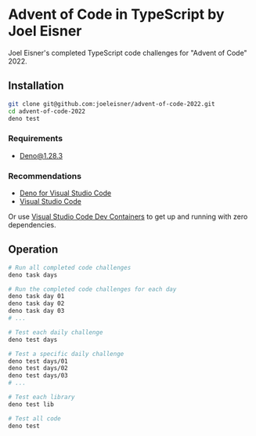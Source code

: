 # Advent of Code in TypeScript by Joel Eisner

Joel Eisner's completed TypeScript code challenges for "Advent of Code" 2022.

## Installation

```sh
git clone git@github.com:joeleisner/advent-of-code-2022.git
cd advent-of-code-2022
deno test
```

### Requirements

- [Deno@1.28.3](https://deno.land/manual@v1.28.3/introduction)

### Recommendations

- [Deno for Visual Studio Code](https://marketplace.visualstudio.com/items?itemName=denoland.vscode-deno)
- [Visual Studio Code](https://code.visualstudio.com/)

Or use
[Visual Studio Code Dev Containers](https://code.visualstudio.com/docs/devcontainers/containers)
to get up and running with zero dependencies.

## Operation

```sh
# Run all completed code challenges
deno task days

# Run the completed code challenges for each day
deno task day 01
deno task day 02
deno task day 03
# ...

# Test each daily challenge
deno test days

# Test a specific daily challenge
deno test days/01
deno test days/02
deno test days/03
# ...

# Test each library
deno test lib

# Test all code
deno test
```

